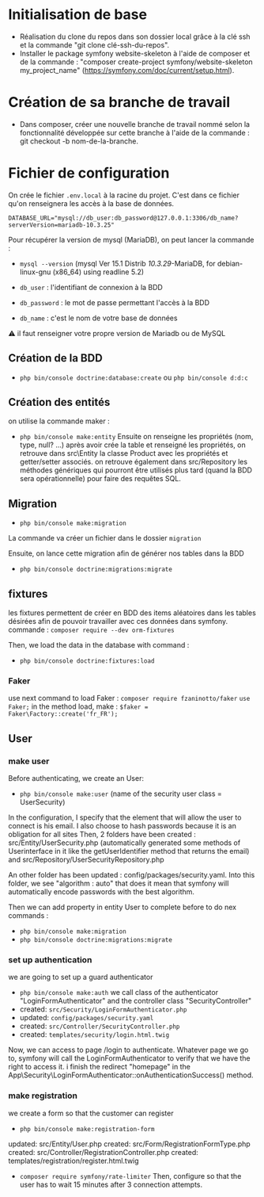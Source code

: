 # Initialisation de base

- Réalisation du clone du repos dans son dossier local grâce à la clé ssh et la commande "git clone clé-ssh-du-repos".
- Installer le package symfony website-skeleton à l'aide de composer et de la commande : "composer create-project symfony/website-skeleton my_project_name" (<https://symfony.com/doc/current/setup.html>).

# Création de sa branche de travail

- Dans composer, créer une nouvelle branche de travail nommé selon la fonctionnalité développée sur cette branche à l'aide de la commande : git checkout -b nom-de-la-branche.

# Fichier de configuration

On crée le fichier `.env.local` à la racine du projet. C'est dans ce fichier qu'on renseignera les accès à la base de données.

`DATABASE_URL="mysql://db_user:db_password@127.0.0.1:3306/db_name?serverVersion=mariadb-10.3.25"`

Pour récupérer la version de mysql (MariaDB), on peut lancer la commande :

- `mysql --version` (mysql  Ver 15.1 Distrib *10.3.29*-MariaDB, for debian-linux-gnu (x86_64) using readline 5.2)

- `db_user` : l'identifiant de connexion à la BDD
- `db_password` : le mot de passe permettant l'accès à la BDD
- `db_name` : c'est le nom de votre base de données

:warning: il faut renseigner votre propre version de Mariadb ou de MySQL

## Création de la BDD

- `php bin/console doctrine:database:create` ou `php bin/console d:d:c`

## Création des entités

on utilise la commande maker :

- `php bin/console make:entity`
Ensuite on renseigne les  propriétés (nom, type, null? ...)
après avoir crée la table et renseigné les propriétés, on retrouve dans src\Entity la classe Product avec les propriétés et getter/setter associés.
on retrouve également dans src/Repository les méthodes génériques qui pourront être utilisés plus tard (quand la BDD sera opérationnelle) pour faire des requêtes SQL.

## Migration

- `php bin/console make:migration`

La commande va créer un fichier dans le dossier `migration`

Ensuite, on lance cette migration afin de générer nos tables dans la BDD

- `php bin/console doctrine:migrations:migrate`

## fixtures

les fixtures permettent de créer en BDD des items aléatoires dans les tables désirées afin de pouvoir travailler avec ces données dans symfony.
commande : `composer require --dev orm-fixtures`

Then, we load the data in the database with command :

- `php bin/console doctrine:fixtures:load`

### Faker

use next command to load Faker : `composer require fzaninotto/faker`
`use Faker;`
in the method load, make : `$faker = Faker\Factory::create('fr_FR');`

## User

### make user

Before authenticating, we create an User:

- `php bin/console make:user` (name of the security user class = UserSecurity)

In the configuration, I specify that the element that will allow the user to connect is his email.
I also choose to hash passwords because it is an obligation for all sites
Then, 2 folders have been created :  src/Entity/UserSecurity.php (automatically generated some methods of Userinterface in it like the getUserIdentifier method that returns the email) and src/Repository/UserSecurityRepository.php

An other folder has been updated : config/packages/security.yaml. Into this folder, we see "algorithm : auto" that does it mean that symfony will automatically encode passwords with the best algorithm.

Then we can add property in entity User to complete before to do nex commands :

- `php bin/console make:migration`
- `php bin/console doctrine:migrations:migrate`

### set up authentication

we are going to set up a guard authenticator

- `php bin/console make:auth`
we call class of the authenticator "LoginFormAuthenticator" and the controller class "SecurityController"
- created: `src/Security/LoginFormAuthenticator.php`
- updated: `config/packages/security.yaml`
- created: `src/Controller/SecurityController.php`
- created: `templates/security/login.html.twig`

Now, we can access to page /login to authenticate.
Whatever page we go to, symfony will call the LoginFormAuthenticator to verify that we have the right to access it.
i finish the redirect "homepage" in the App\Security\LoginFormAuthenticator::onAuthenticationSuccess() method.

### make registration

we create a form so that the customer can register

- `php bin/console make:registration-form`

 updated: src/Entity/User.php
 created: src/Form/RegistrationFormType.php
 created: src/Controller/RegistrationController.php
 created: templates/registration/register.html.twig

- `composer require symfony/rate-limiter` Then, configure so that the user has to wait 15 minutes after 3 connection attempts.
